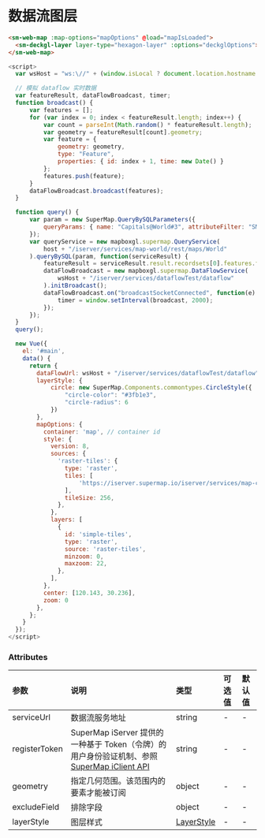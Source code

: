 # 数据流图层

<sm-iframe src="https://iclient.supermap.io/examples/component/components_dataflow_vue.html"></sm-iframe>

```html
<sm-web-map :map-options="mapOptions" @load="mapIsLoaded">
  <sm-deckgl-layer layer-type="hexagon-layer" :options="deckglOptions"></sm-deckgl-layer>
</sm-web-map>
```

```js
<script>
  var wsHost = "ws:\//" + (window.isLocal ? document.location.hostname + ":8800" : "iclsvrws.supermap.io");

  // 模拟 dataflow 实时数据
  var featureResult, dataFlowBroadcast, timer;
  function broadcast() {
      var features = [];
      for (var index = 0; index < featureResult.length; index++) {
          var count = parseInt(Math.random() * featureResult.length);
          var geometry = featureResult[count].geometry;
          var feature = {
              geometry: geometry,
              type: "Feature",
              properties: { id: index + 1, time: new Date() }
          };
          features.push(feature);
      }
      dataFlowBroadcast.broadcast(features);
  }

  function query() {
      var param = new SuperMap.QueryBySQLParameters({
          queryParams: { name: "Capitals@World#3", attributeFilter: "SMID > 0" }
      });
      var queryService = new mapboxgl.supermap.QueryService(
          host + "/iserver/services/map-world/rest/maps/World"
      ).queryBySQL(param, function(serviceResult) {
          featureResult = serviceResult.result.recordsets[0].features.features;
          dataFlowBroadcast = new mapboxgl.supermap.DataFlowService(
              wsHost + "/iserver/services/dataflowTest/dataflow"
          ).initBroadcast();
          dataFlowBroadcast.on("broadcastSocketConnected", function(e) {
              timer = window.setInterval(broadcast, 2000);
          });
      });
  }
  query();

  new Vue({
    el: '#main',
    data() {
      return {
        dataFlowUrl: wsHost + "/iserver/services/dataflowTest/dataflow",
        layerStyle: {
            circle: new SuperMap.Components.commontypes.CircleStyle({
                "circle-color": "#3fb1e3",
                "circle-radius": 6
            })
        },
        mapOptions: {
          container: 'map', // container id
          style: {
            version: 8,
            sources: {
              'raster-tiles': {
                type: 'raster',
                tiles: [
                    'https://iserver.supermap.io/iserver/services/map-china400/rest/maps/China/zxyTileImage.png?z={z}&x={x}&y={y}',
                ],
                tileSize: 256,
              },
            },
            layers: [
              {
                id: 'simple-tiles',
                type: 'raster',
                source: 'raster-tiles',
                minzoom: 0,
                maxzoom: 22,
              },
            ],
          },
          center: [120.143, 30.236],
          zoom: 0
        },
      };
    }
  });
</script>
```

### Attributes

| 参数          | 说明                                                                                                                                                                                | 类型                                                                                                                                                                                          | 可选值 | 默认值 |
| :------------ | :---------------------------------------------------------------------------------------------------------------------------------------------------------------------------------- | :-------------------------------------------------------------------------------------------------------------------------------------------------------------------------------------------- | :----- | :----- |
| serviceUrl    | 数据流服务地址                                                                                                                                                                      | string                                                                                                                                                                                        | -      | -      |
| registerToken | SuperMap iServer 提供的一种基于 Token（令牌）的用户身份验证机制、参照 [SuperMap iClient API](https://iclient.supermap.io/docs/mapboxgl/SuperMap.SecurityManager.html#.registerToken) | string                                                                                                                                                                                        | -      | -      |
| geometry      | 指定几何范围。该范围内的要素才能被订阅                                                                                                                                              | object                                                                                                                                                                                        | -      | -      |
| excludeField  | 排除字段                                                                                                                                                                            | object                                                                                                                                                                                        | -      | -      |
| layerStyle    | 图层样式                                                                                                                                                                            | [LayerStyle](/zh/api/common-types/common-types.md#layerstyle)                                         | -      | -      |

